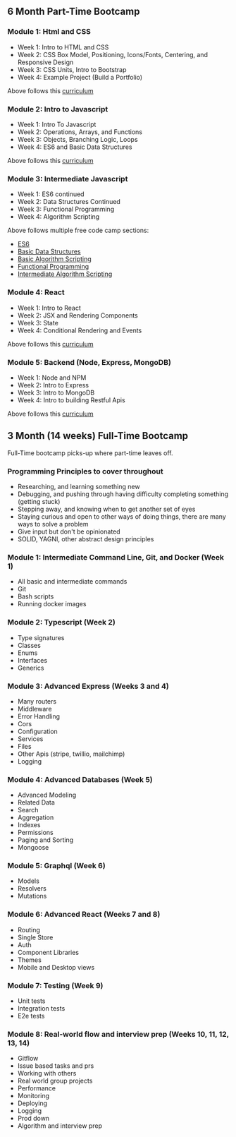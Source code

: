 ## 6 Month Part-Time Bootcamp

### Module 1: Html and CSS

- Week 1: Intro to HTML and CSS
- Week 2: CSS Box Model, Positioning, Icons/Fonts, Centering, and Responsive Design
- Week 3: CSS Units, Intro to Bootstrap
- Week 4: Example Project (Build a Portfolio)

Above follows this [curriculum](https://www.freecodecamp.org/learn/responsive-web-design/)

### Module 2: Intro to Javascript

- Week 1: Intro To Javascript
- Week 2: Operations, Arrays, and Functions
- Week 3: Objects, Branching Logic, Loops
- Week 4: ES6 and Basic Data Structures

Above follows this [curriculum](https://www.freecodecamp.org/learn/javascript-algorithms-and-data-structures/)

### Module 3: Intermediate Javascript

- Week 1: ES6 continued
- Week 2: Data Structures Continued
- Week 3: Functional Programming
- Week 4: Algorithm Scripting

Above follows multiple free code camp sections:

- [ES6](https://www.freecodecamp.org/learn/javascript-algorithms-and-data-structures/#es6)
- [Basic Data Structures](https://www.freecodecamp.org/learn/javascript-algorithms-and-data-structures/#basic-data-structures)
- [Basic Algorithm Scripting](https://www.freecodecamp.org/learn/javascript-algorithms-and-data-structures/#basic-data-structures)
- [Functional Programming](https://www.freecodecamp.org/learn/javascript-algorithms-and-data-structures/#functional-programming)
- [Intermediate Algorithm Scripting](https://www.freecodecamp.org/learn/javascript-algorithms-and-data-structures/#intermediate-algorithm-scripting)

### Module 4: React

- Week 1: Intro to React
- Week 2: JSX and Rendering Components
- Week 3: State
- Week 4: Conditional Rendering and Events

Above follows this [curriculum](https://reactjs.org/tutorial/tutorial.html)

### Module 5: Backend (Node, Express, MongoDB)

- Week 1: Node and NPM
- Week 2: Intro to Express
- Week 3: Intro to MongoDB
- Week 4: Intro to building Restful Apis

Above follows this [curriculum](https://www.freecodecamp.org/learn/back-end-development-and-apis/)

## 3 Month (14 weeks) Full-Time Bootcamp

Full-Time bootcamp picks-up where part-time leaves off.

### Programming Principles to cover throughout

- Researching, and learning something new
- Debugging, and pushing through having difficulty completing something (getting stuck)
- Stepping away, and knowing when to get another set of eyes
- Staying curious and open to other ways of doing things, there are many ways to solve a problem
- Give input but don't be opinionated
- SOLID, YAGNI, other abstract design principles

### Module 1: Intermediate Command Line, Git, and Docker (Week 1)

- All basic and intermediate commands
- Git
- Bash scripts
- Running docker images

### Module 2: Typescript (Week 2)

- Type signatures
- Classes
- Enums
- Interfaces
- Generics

### Module 3: Advanced Express (Weeks 3 and 4)

- Many routers
- Middleware
- Error Handling
- Cors
- Configuration
- Services
- Files
- Other Apis (stripe, twillio, mailchimp)
- Logging

### Module 4: Advanced Databases (Week 5)

- Advanced Modeling
- Related Data
- Search
- Aggregation
- Indexes
- Permissions
- Paging and Sorting
- Mongoose

### Module 5: Graphql (Week 6)

- Models
- Resolvers
- Mutations

### Module 6: Advanced React (Weeks 7 and 8)

- Routing
- Single Store
- Auth
- Component Libraries
- Themes
- Mobile and Desktop views

### Module 7: Testing (Week 9)

- Unit tests
- Integration tests
- E2e tests

### Module 8: Real-world flow and interview prep (Weeks 10, 11, 12, 13, 14)

- Gitflow
- Issue based tasks and prs
- Working with others
- Real world group projects
- Performance
- Monitoring
- Deploying
- Logging
- Prod down
- Algorithm and interview prep
